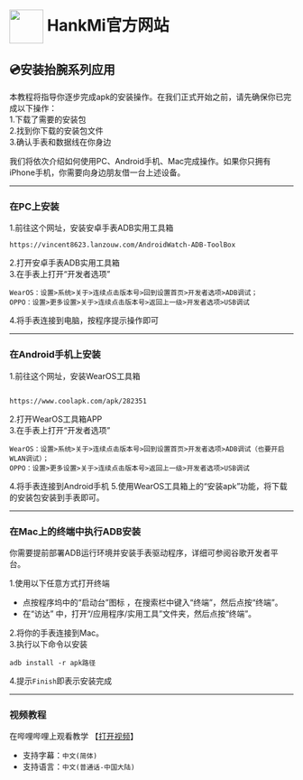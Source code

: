 
# [<img src="https://www.hankmi.com/favicon.ico" width="60" height="60" align="center" />](https://www.hankmi.com) HankMi官方网站
## 💿安装抬腕系列应用
  
本教程将指导你逐步完成apk的安装操作。在我们正式开始之前，请先确保你已完成以下操作：  
1.下载了需要的安装包  
2.找到你下载的安装包文件  
3.确认手表和数据线在你身边  
  
我们将依次介绍如何使用PC、Android手机、Mac完成操作。如果你只拥有iPhone手机，你需要向身边朋友借一台上述设备。  

***

### 在PC上安装
1.前往这个网址，安装安卓手表ADB实用工具箱  
~~~
https://vincent8623.lanzouw.com/AndroidWatch-ADB-ToolBox
~~~
2.打开安卓手表ADB实用工具箱  
3.在手表上打开“开发者选项”  
~~~
WearOS：设置>系统>关于>连续点击版本号>回到设置首页>开发者选项>ADB调试；
OPPO：设置>更多设置>关于>连续点击版本号>返回上一级>开发者选项>USB调试  
~~~
4.将手表连接到电脑，按程序提示操作即可

***

### 在Android手机上安装
1.前往这个网址，安装WearOS工具箱  
~~~

https://www.coolapk.com/apk/282351

~~~
2.打开WearOS工具箱APP  
3.在手表上打开“开发者选项”
~~~
WearOS：设置>系统>关于>连续点击版本号>回到设置首页>开发者选项>ADB调试（也要开启WLAN调试）；
OPPO：设置>更多设置>关于>连续点击版本号>返回上一级>开发者选项>USB调试
~~~
4.将手表连接到Android手机
5.使用WearOS工具箱上的“安装apk”功能，将下载的安装包安装到手表即可。

***

### 在Mac上的终端中执行ADB安装  
你需要提前部署ADB运行环境并安装手表驱动程序，详细可参阅谷歌开发者平台。  
  
1.使用以下任意方式打开终端  
* 点按程序坞中的“启动台”图标 ，在搜索栏中键入“终端”，然后点按“终端”。  
* 在“访达” 中，打开“/应用程序/实用工具”文件夹，然后点按“终端”。  

2.将你的手表连接到Mac。  
3.执行以下命令以安装  
~~~
adb install -r apk路径
~~~
4.提示`Finish`即表示安装完成  

***

### 视频教程
在哔哩哔哩上观看教学 【[打开视频](https://www.bilibili.com/video/BV1Ab4y1s7N4)】  
* 支持字幕：`中文(简体)`  
* 支持语言：`中文(普通话-中国大陆)`
